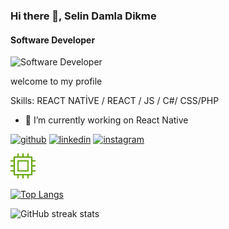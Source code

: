 ### Hi there 👋, Selin Damla Dikme
#### Software Developer
![Software Developer](‪C:\Users\USER\Desktop\sw.webp)

welcome to my profile

Skills: REACT NATİVE / REACT / JS / C#/ CSS/PHP

- 🔭 I’m currently working on React  Native 


[<img src='https://cdn.jsdelivr.net/npm/simple-icons@3.0.1/icons/github.svg' alt='github' height='40'>](https://github.com/Damlayadamlaya)  [<img src='https://cdn.jsdelivr.net/npm/simple-icons@3.0.1/icons/linkedin.svg' alt='linkedin' height='40'>](https://www.linkedin.com/in/Selin-Damla-Dikme/)  [<img src='https://cdn.jsdelivr.net/npm/simple-icons@3.0.1/icons/instagram.svg' alt='instagram' height='40'>](https://www.instagram.com/selinndamla_/)  

<a href='https://docs.github.com/en/developers'><img src='https://raw.githubusercontent.com/acervenky/animated-github-badges/master/assets/devbadge.gif' width='40' height='40'></a> 

[![Top Langs](https://github-readme-stats.vercel.app/api/top-langs/?username=Damlayadamlaya)](https://github.com/anuraghazra/github-readme-stats)

![GitHub streak stats](https://streak-stats.demolab.com/?user=Damlayadamlaya)  


